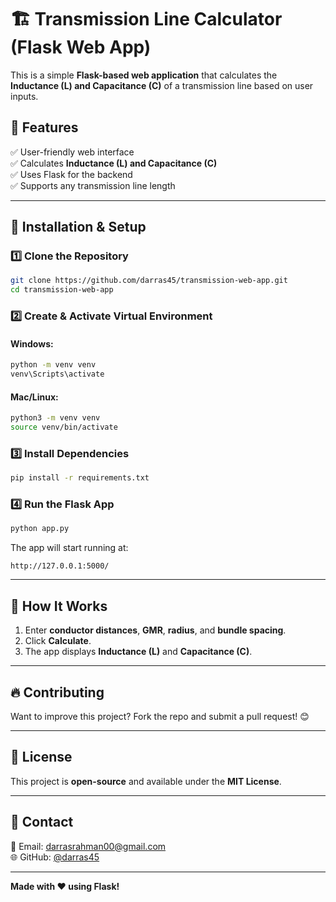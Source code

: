 # 🏗 Transmission Line Calculator (Flask Web App)

This is a simple **Flask-based web application** that calculates the **Inductance (L) and Capacitance (C)** of a transmission line based on user inputs.

## 🚀 Features
✅ User-friendly web interface  
✅ Calculates **Inductance (L) and Capacitance (C)**  
✅ Uses Flask for the backend  
✅ Supports any transmission line length  

---

## 📌 **Installation & Setup**

### 1️⃣ Clone the Repository
```sh
git clone https://github.com/darras45/transmission-web-app.git
cd transmission-web-app
```

### 2️⃣ Create & Activate Virtual Environment
#### **Windows:**
```sh
python -m venv venv
venv\Scripts\activate
```
#### **Mac/Linux:**
```sh
python3 -m venv venv
source venv/bin/activate
```

### 3️⃣ Install Dependencies
```sh
pip install -r requirements.txt
```

### 4️⃣ Run the Flask App
```sh
python app.py
```
The app will start running at:
```
http://127.0.0.1:5000/
```

---

## 🎯 **How It Works**
1. Enter **conductor distances**, **GMR**, **radius**, and **bundle spacing**.
2. Click **Calculate**.
3. The app displays **Inductance (L)** and **Capacitance (C)**.

---

## 🔥 **Contributing**
Want to improve this project? Fork the repo and submit a pull request! 😊

---

## 📜 **License**
This project is **open-source** and available under the **MIT License**.

---

## 📧 **Contact**
📩 Email: darrasrahman00@gmail.com  
🌐 GitHub: [@darras45](https://github.com/darras45)

---

**Made with ❤️ using Flask!**
